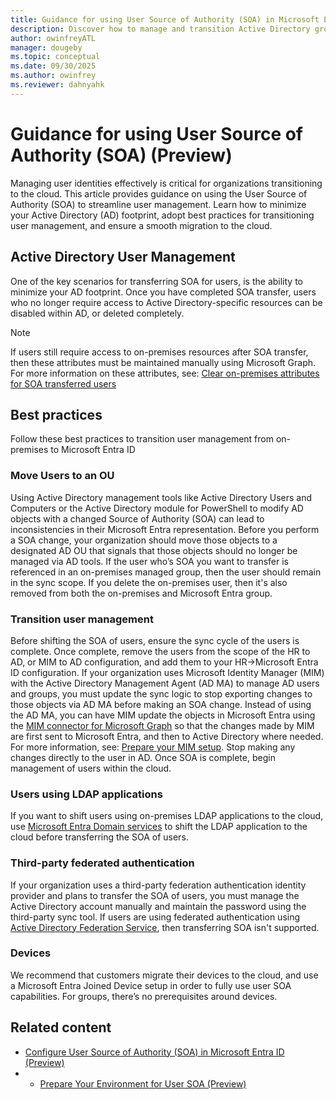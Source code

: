 ```yaml
---
title: Guidance for using User Source of Authority (SOA) in Microsoft Entra ID (Preview)
description: Discover how to manage and transition Active Directory groups to Microsoft Entra ID using Group Source of Authority (SOA). Learn best practices for group management, provisioning, restoring, and rolling back changes in hybrid and cloud environments.
author: owinfreyATL
manager: dougeby
ms.topic: conceptual
ms.date: 09/30/2025
ms.author: owinfrey
ms.reviewer: dahnyahk
---
```



# Guidance for using User Source of Authority (SOA) (Preview)

Managing user identities effectively is critical for organizations transitioning to the cloud. This article provides guidance on using the User Source of Authority (SOA) to streamline user management. Learn how to minimize your Active Directory (AD) footprint, adopt best practices for transitioning user management, and ensure a smooth migration to the cloud. 


## Active Directory User Management

One of the key scenarios for transferring SOA for users, is the ability to minimize your AD footprint. Once you have completed SOA transfer, users who no longer require access to Active Directory-specific resources can be disabled within AD, or deleted completely. 

> [!NOTE]
> If users still require access to on-premises resources after SOA transfer, then these attributes must be maintained manually using Microsoft Graph. For more information on these attributes, see: [Clear on-premises attributes for SOA transferred users](how-to-user-source-of-authority-configure.md#clear-on-premises-attributes-for-soa-transferred-users)


## Best practices

Follow these best practices to transition user management from on-premises to Microsoft Entra ID


### Move Users to an OU

Using Active Directory management tools like Active Directory Users and Computers or the Active Directory module for PowerShell to modify AD objects with a changed Source of Authority (SOA) can lead to inconsistencies in their Microsoft Entra representation. Before you perform a SOA change, your organization should move those objects to a designated AD OU that signals that those objects should no longer be managed via AD tools. If the user who’s SOA you want to transfer is referenced in an on-premises managed group, then the user should remain in the sync scope. If you delete the on-premises user, then it's also removed from both the on-premises and Microsoft Entra group.


### Transition user management

Before shifting the SOA of users, ensure the sync cycle of the users is complete. Once complete, remove the users from the scope of the HR to AD, or MIM to AD configuration, and add them to your HR->Microsoft Entra ID configuration. If your organization uses Microsoft Identity Manager (MIM) with the Active Directory Management Agent (AD MA) to manage AD users and groups, you must update the sync logic to stop exporting changes to those objects via AD MA before making an SOA change. Instead of using the AD MA, you can have MIM update the objects in Microsoft Entra using the [MIM connector for Microsoft Graph](/microsoft-identity-manager/microsoft-identity-manager-2016-connector-graph) so that the changes made by MIM are first sent to Microsoft Entra, and then to Active Directory where needed. For more information, see: [Prepare your MIM setup](prepare-user-source-of-authority-environment.md#prepare-your-mim-setup). Stop making any changes directly to the user in AD. Once SOA is complete, begin management of users within the cloud.


### Users using LDAP applications

If you want to shift users using on-premises LDAP applications to the cloud, use [Microsoft Entra Domain services](../../identity/domain-services/overview.md) to shift the LDAP application to the cloud before transferring the SOA of users.


### Third-party federated authentication

If your organization uses a third-party federation authentication identity provider and plans to transfer the SOA of users, you must manage the Active Directory account manually and maintain the password using the third-party sync tool. If users are using federated authentication using [Active Directory Federation Service](/windows-server/identity/ad-fs/ad-fs-overview), then transferring SOA isn't supported.


### Devices

We recommend that customers migrate their devices to the cloud, and use a Microsoft Entra Joined Device setup in order to fully use user SOA capabilities. For groups, there’s no prerequisites around devices.

## Related content

- [Configure User Source of Authority (SOA) in Microsoft Entra ID (Preview)](how-to-user-source-of-authority-configure.md)
- - [Prepare Your Environment for User SOA (Preview)](prepare-user-source-of-authority-environment.md)
